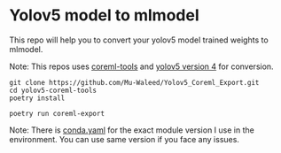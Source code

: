 # Yolov5 model to mlmodel

This repo will help you to convert your yolov5 model trained weights to mlmodel.

Note: This repos uses [coreml-tools](https://github.com/dbsystel/yolov5-coreml-tools) and [yolov5 version 4](https://github.com/ultralytics/yolov5/tree/v4.0) for conversion.

```
git clone https://github.com/Mu-Waleed/Yolov5_Coreml_Export.git
cd yolov5-coreml-tools
poetry install
```

```
poetry run coreml-export
```
Note: There is [conda.yaml](https://github.com/Mu-Waleed/Yolov5_Coreml_Export/blob/main/conda.yaml) for the exact module version I use in the environment. You can use same version if you face any issues.
